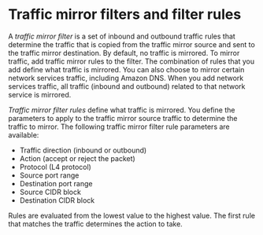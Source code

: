 # Traffic mirror filters and filter rules<a name="traffic-mirroring-filters"></a>

A *traffic mirror filter* is a set of inbound and outbound traffic rules that determine the traffic that is copied from the traffic mirror source and sent to the traffic mirror destination\. By default, no traffic is mirrored\. To mirror traffic, add traffic mirror rules to the filter\. The combination of rules that you add define what traffic is mirrored\. You can also choose to mirror certain network services traffic, including Amazon DNS\. When you add network services traffic, all traffic \(inbound and outbound\) related to that network service is mirrored\.

*Traffic mirror filter rules* define what traffic is mirrored\. You define the parameters to apply to the traffic mirror source traffic to determine the traffic to mirror\. The following traffic mirror filter rule parameters are available:
+ Traffic direction \(inbound or outbound\)
+ Action \(accept or reject the packet\)
+ Protocol \(L4 protocol\)
+ Source port range
+ Destination port range
+ Source CIDR block
+ Destination CIDR block

Rules are evaluated from the lowest value to the highest value\. The first rule that matches the traffic determines the action to take\.